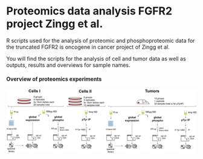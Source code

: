 # Proteomics data analysis FGFR2 project Zingg et al.
R scripts used for the analysis of proteomic and phosphoproteomic data for the truncated FGFR2 is oncogene in cancer project of Zingg et al.

You will find the scripts for the analysis of cell and tumor data as well as outputs, results and overviews for sample names.

#### Overview of proteomics experiments
![overview proteomics experiments](overview.proteomics.experiments.FGFR2.project.jpg "overview proteomics experiments")
